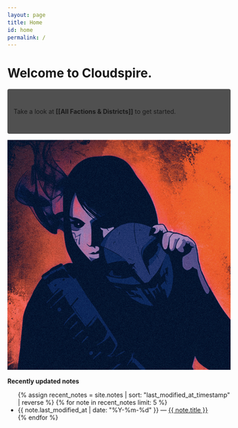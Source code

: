 ```yaml
---
layout: page
title: Home
id: home
permalink: /
---
```


# Welcome to Cloudspire.

<p style="padding: 3em 1em; background: #505050; border-radius: 4px;">
  Take a look at <span style="font-weight: bold">[[All Factions & Districts]]</span> to get started.
</p>

![whisper.jpg](/assets/whisper.jpg)

<strong>Recently updated notes</strong>

<ul>
  {% assign recent_notes = site.notes | sort: "last_modified_at_timestamp" | reverse %}
  {% for note in recent_notes limit: 5 %}
    <li>
      {{ note.last_modified_at | date: "%Y-%m-%d" }} — <a class="internal-link" href="{{ note.url }}">{{ note.title }}</a>
    </li>
  {% endfor %}
</ul>

<style>
  .wrapper {
    max-width: 46em;
  }
</style>
